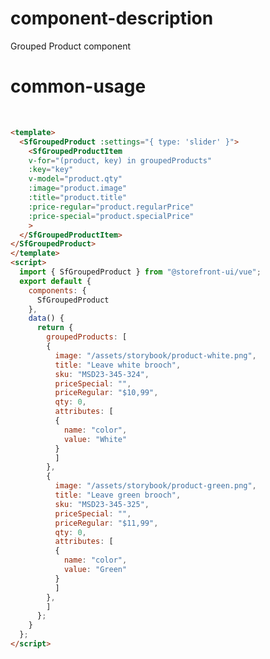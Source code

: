 # component-description

Grouped Product component

# common-usage

<br>
<SfGroupedProduct>
  <SfGroupedProductItem
    qty="2"
    image="https://deploy-preview-415--storefrontui-storybook.netlify.com/assets/storybook/product-white.png"
    title="Leave white brooch"
    price-regular="$10.99"
    price-special=""
  >
    <template #details>
      <div style="color: #a3a5ad">MSD23-345-324</div>
    </template>
    <template #configuration>
      <div style="margin-left: auto;">
        <div>White</div>
      </div>
    </template>
  </SfGroupedProductItem>
  <SfGroupedProductItem
    qty="4"
    image="https://deploy-preview-415--storefrontui-storybook.netlify.com/assets/storybook/product-black.png"
    title="Leave black brooch"
    price-regular="$10.99"
    price-special=""
  >
    <template #details>
      <div style="color: #a3a5ad">MSD23-345-324</div>
    </template>
    <template #configuration>
      <div style="margin-left: auto;">
        <div>Black</div>
      </div>
    </template>
  </SfGroupedProductItem>
</SfGroupedProduct>

```html
<template>
  <SfGroupedProduct :settings="{ type: 'slider' }">
    <SfGroupedProductItem
    v-for="(product, key) in groupedProducts"
    :key="key"
    v-model="product.qty"
    :image="product.image"
    :title="product.title"
    :price-regular="product.regularPrice"
    :price-special="product.specialPrice"
    >
  </SfGroupedProductItem>
</SfGroupedProduct>
</template>
<script>
  import { SfGroupedProduct } from "@storefront-ui/vue";
  export default {
    components: {
      SfGroupedProduct
    },
    data() {
      return {
        groupedProducts: [
        {
          image: "/assets/storybook/product-white.png",
          title: "Leave white brooch",
          sku: "MSD23-345-324",
          priceSpecial: "",
          priceRegular: "$10,99",
          qty: 0,
          attributes: [
          {
            name: "color",
            value: "White"
          }
          ]
        },
        {
          image: "/assets/storybook/product-green.png",
          title: "Leave green brooch",
          sku: "MSD23-345-325",
          priceSpecial: "",
          priceRegular: "$11,99",
          qty: 0,
          attributes: [
          {
            name: "color",
            value: "Green"
          }
          ]
        },
        ]
      };
    }
  };
</script>
```
